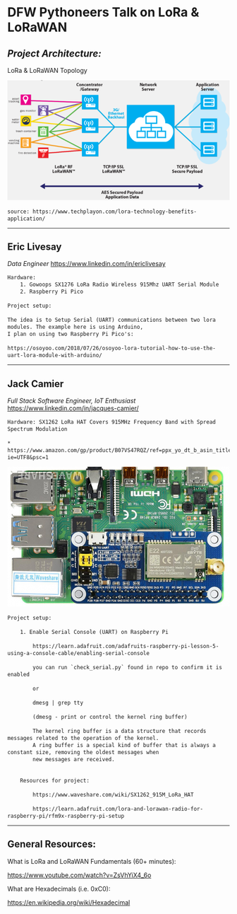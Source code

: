 # DFW Pythoneers Talk on LoRa & LoRaWAN

## *Project Architecture:*

LoRa  & LoRaWAN Topology

![](./lorwan_topology.png)

    source: https://www.techplayon.com/lora-technology-benefits-application/

<hr>

## Eric Livesay

*Data Engineer*
https://www.linkedin.com/in/ericlivesay

    Hardware: 
        1. Gowoops SX1276 LoRa Radio Wireless 915Mhz UART Serial Module
        2. Raspberry Pi Pico

    Project setup:

    The idea is to Setup Serial (UART) communications between two lora modules. The example here is using Arduino,
    I plan on using two Raspberry Pi Pico's:
    
    https://osoyoo.com/2018/07/26/osoyoo-lora-tutorial-how-to-use-the-uart-lora-module-with-arduino/

<hr>

## Jack Camier 

*Full Stack Software Engineer, IoT Enthusiast*
https://www.linkedin.com/in/jacques-camier/

    Hardware: SX1262 LoRa HAT Covers 915MHz Frequency Band with Spread Spectrum Modulation

    * https://www.amazon.com/gp/product/B07VS47RQZ/ref=ppx_yo_dt_b_asin_title_o01_s00?ie=UTF8&psc=1

![](./SX1268_LoRa_HAT.jpeg)

    Project setup: 

        1. Enable Serial Console (UART) on Raspberry Pi

            https://learn.adafruit.com/adafruits-raspberry-pi-lesson-5-using-a-console-cable/enabling-serial-console
            
            you can run `check_serial.py` found in repo to confirm it is enabled
            
            or

            dmesg | grep tty

            (dmesg - print or control the kernel ring buffer)

            The kernel ring buffer is a data structure that records messages related to the operation of the kernel.
            A ring buffer is a special kind of buffer that is always a constant size, removing the oldest messages when
            new messages are received.
        

        Resources for project:

            https://www.waveshare.com/wiki/SX1262_915M_LoRa_HAT

            https://learn.adafruit.com/lora-and-lorawan-radio-for-raspberry-pi/rfm9x-raspberry-pi-setup

<hr>

## General Resources:

What is LoRa and LoRaWAN Fundamentals (60+ minutes):

https://www.youtube.com/watch?v=ZsVhYiX4_6o

What are Hexadecimals (i.e. 0xC0): 

https://en.wikipedia.org/wiki/Hexadecimal


        
